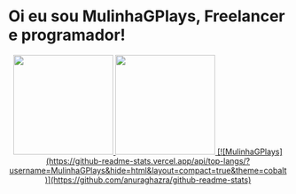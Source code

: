 
# Oi eu sou MulinhaGPlays, Freelancer e programador!
<div align="center">
<a href="https://github.com/MulinhaGPlays">
<img height=180em" src="https://github-readme-stats.vercel.app/api?username=MulinhaGPlays&show_icons=true&theme=monokai&include_all_commits=true&count_private=true"/>
<img height="180em" src="https://github-readme-stats.vercel.app/api/top-langs/?username=MulinhaGPlays&layout=compact&langs_count=7&theme=monokai"/>
[![MulinhaGPlays](https://github-readme-stats.vercel.app/api/top-langs/?username=MulinhaGPlays&hide=html&layout=compact=true&theme=cobalt)](https://github.com/anuraghazra/github-readme-stats)                                                                                                                     
</div>
